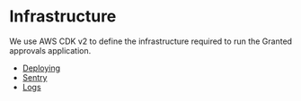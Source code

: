 # Infrastructure

We use AWS CDK v2 to define the infrastructure required to run the Granted approvals application.

- [Deploying](./deploying.md)
- [Sentry](./sentry.md)
- [Logs](./logs.md)
